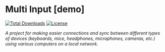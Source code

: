 <h1>Multi Input [demo]</h1>

[![Total Downloads](https://poser.pugx.org/SamanuelAdmin/MultiInput/d/total.svg)](https://packagist.org/packages/SamanuelAdmin/MultiInput)
[![License](https://poser.pugx.org/SamanuelAdmin/MultiInput/license.svg)](https://packagist.org/packages/SamanuelAdmin/MultiInput)


<i>A project for making easier connections and sync between different types of devices (keyboards, mice, headphones, microphones, cameras, etc.) using various computers on a local network.</i>


